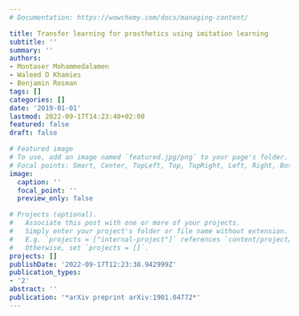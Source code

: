 ```yaml
---
# Documentation: https://wowchemy.com/docs/managing-content/

title: Transfer learning for prosthetics using imitation learning
subtitle: ''
summary: ''
authors:
- Montaser Mohammedalamen
- Waleed D Khamies
- Benjamin Rosman
tags: []
categories: []
date: '2019-01-01'
lastmod: 2022-09-17T14:23:40+02:00
featured: false
draft: false

# Featured image
# To use, add an image named `featured.jpg/png` to your page's folder.
# Focal points: Smart, Center, TopLeft, Top, TopRight, Left, Right, BottomLeft, Bottom, BottomRight.
image:
  caption: ''
  focal_point: ''
  preview_only: false

# Projects (optional).
#   Associate this post with one or more of your projects.
#   Simply enter your project's folder or file name without extension.
#   E.g. `projects = ["internal-project"]` references `content/project/deep-learning/index.md`.
#   Otherwise, set `projects = []`.
projects: []
publishDate: '2022-09-17T12:23:38.942999Z'
publication_types:
- '2'
abstract: ''
publication: '*arXiv preprint arXiv:1901.04772*'
---
```

